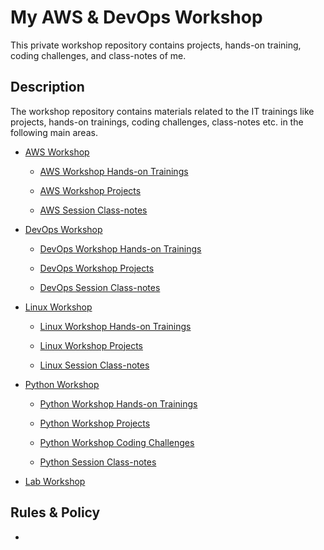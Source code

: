 # My AWS & DevOps Workshop

This private workshop repository contains projects, hands-on training, coding challenges, and class-notes of me.

## Description

The workshop repository contains materials related to the IT trainings like projects, hands-on trainings, coding challenges, class-notes etc. in the following main areas.

- [AWS Workshop](./Aws/README.md)

    - [AWS Workshop Hands-on Trainings](./Aws/hands-on/README.md)

    - [AWS Workshop Projects](./Aws/projects/README.md)

    - [AWS Session Class-notes](./Aws/class-notes/README.md)

- [DevOps Workshop](./devops/README.md)

    - [DevOps Workshop Hands-on Trainings](./Devops/hands-on/README.md)

    - [DevOps Workshop Projects](./Devops/projects/README.md)

    - [DevOps Session Class-notes](./Devops/class-notes/README.md)

- [Linux Workshop](./Linux/README.md)

    - [Linux Workshop Hands-on Trainings](./Linux/hands-on/README.md)

    - [Linux Workshop Projects](./Linux/projects/README.md)

    - [Linux Session Class-notes](./Linux/class-notes/README.md)

- [Python Workshop](./Python/README.md)

    - [Python Workshop Hands-on Trainings](./Python/hands-on/README.md)

    - [Python Workshop Projects](./Python//projects/README.md)

    - [Python Workshop Coding Challenges](./Python//coding-challenges/README.md)

    - [Python Session Class-notes](./Python//class-notes/README.md)

- [Lab Workshop](./Lab/README.md)
  
## Rules & Policy

- 
